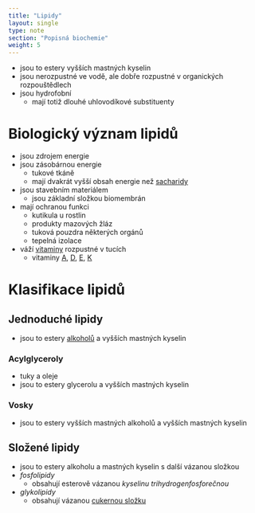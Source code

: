 ```yaml
---
title: "Lipidy"
layout: single
type: note
section: "Popisná biochemie"
weight: 5
---
```

- jsou to estery vyšších mastných kyselin
- jsou nerozpustné ve vodě, ale dobře rozpustné v organických rozpouštědlech
- jsou hydrofobní
    - mají totiž dlouhé uhlovodíkové substituenty
# Biologický význam lipidů
- jsou zdrojem energie
- jsou zásobárnou energie
    - tukové tkáně
    - mají dvakrát vyšší obsah energie než [sacharidy](/notes/research/chemistry/biochemistry/descriptive-biochemistry/sugars)
- jsou stavebním materiálem
    - jsou základní složkou biomembrán
- mají ochranou funkci
    - kutikula u rostlin
    - produkty mazových žláz
    - tuková pouzdra některých orgánů
    - tepelná izolace
- váží [vitaminy](/notes/research/chemistry/biochemistry/descriptive-biochemistry/vitamins) rozpustné v tucích
    - vitaminy [A](/notes/research/chemistry/biochemistry/descriptive-biochemistry/vitamins#vitamin-a), [D](/notes/research/chemistry/biochemistry/descriptive-biochemistry/vitamins#vitaminy-d), [E](/notes/research/chemistry/biochemistry/descriptive-biochemistry/vitamins#vitaminy-e), [K](/notes/research/chemistry/biochemistry/descriptive-biochemistry/vitamins#vitaminy-k)
# Klasifikace lipidů
## Jednoduché lipidy
- jsou to estery [alkoholů](/notes/research/chemistry/organic-chemistry/carbohydrate-derivatives/alcohols) a vyšších mastných kyselin
### Acylglyceroly
- tuky a oleje
- jsou to estery glycerolu a vyšších mastných kyselin
### Vosky
- jsou to estery vyšších mastných alkoholů a vyšších mastných kyselin
## Složené lipidy
- jsou to estery alkoholu a mastných kyselin s další vázanou složkou
- _fosfolipidy_
    - obsahují esterově vázanou _kyselinu trihydrogenfosforečnou_
- _glykolipidy_
    - obsahují vázanou [cukernou složku](/notes/research/chemistry/biochemistry/descriptive-biochemistry/monosaccharides)
